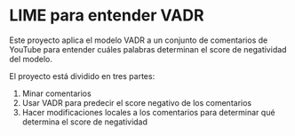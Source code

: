# LIME para entender VADR
Este proyecto aplica el modelo VADR a un conjunto de comentarios de YouTube para entender cuáles palabras determinan el score de negatividad del modelo.

El proyecto está dividido en tres partes:
1. Minar comentarios
2. Usar VADR para predecir el score negativo de los comentarios
3. Hacer modificaciones locales a los comentarios para determinar qué determina el score de negatividad